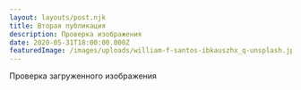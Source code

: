 ```yaml
---
layout: layouts/post.njk
title: Вторая публикация
description: Проверка изображения
date: 2020-05-31T18:00:00.000Z
featuredImage: /images/uploads/william-f-santos-ibkauszhx_q-unsplash.jpg
---
```

Проверка загруженного изображения